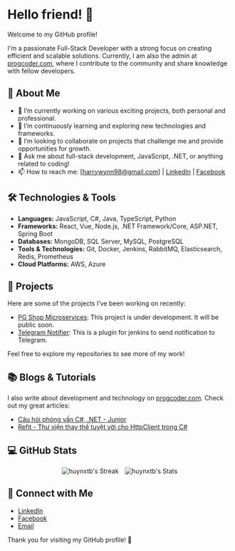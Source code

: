 # Hello friend! 👋

Welcome to my GitHub profile! 

I'm a passionate Full-Stack Developer with a strong focus on creating efficient and scalable solutions. Currently, I am also the admin at [progcoder.com](https://progcoder.com), where I contribute to the community and share knowledge with fellow developers.

## 🚀 About Me

- 🔭 I’m currently working on various exciting projects, both personal and professional.
- 🌱 I’m continuously learning and exploring new technologies and frameworks.
- 👯 I’m looking to collaborate on projects that challenge me and provide opportunities for growth.
- 💬 Ask me about full-stack development, JavaScript, .NET, or anything related to coding!
- 📫 How to reach me: [harrywynn98@gmail.com] | [LinkedIn](https://www.linkedin.com/in/harrywynn98) | [Facebook](https://www.facebook.com/huynx11.dev)

## 🛠️ Technologies & Tools

- **Languages:** JavaScript, C#, Java, TypeScript, Python
- **Frameworks:** React, Vue, Node.js, .NET Framework/Core, ASP.NET, Spring Boot
- **Databases:** MongoDB, SQL Server, MySQL, PostgreSQL
- **Tools & Technologies:** Git, Docker, Jenkins, RabbitMQ, Elasticsearch, Redis, Prometheus
- **Cloud Platforms:** AWS, Azure

## 🌟 Projects

Here are some of the projects I’ve been working on recently:

- [PG Shop Microservices](https://via.placeholder.com/700x500?text=Coming+Soon): This project is under development. It will be public soon.
- [Telegram Notifier](https://github.com/huynxtb/jenkins-telegram-notifier-plugin): This is a plugin for jenkins to send notification to Telegram.

Feel free to explore my repositories to see more of my work!

## 📚 Blogs & Tutorials

I also write about development and technology on [progcoder.com](https://progcoder.com). Check out my great articles:

- [Câu hỏi phỏng vấn C#, .NET - Junior](https://www.progcoder.com/p/cau-hoi-phong-van-c-va-net--junior-p2-03320uC)
- [Refit - Thư viện thay thế tuyệt vời cho HttpClient trong C#](https://www.progcoder.com/p/refit--thu-vien-thay-the-tuyet-voi-cho-httpclient-trong-c-5ff83aY)

## 💻 GitHub Stats

<div align="center">
  <img src="https://github-readme-streak-stats.herokuapp.com/?user=huynxtb&theme=dracula&hide_border=false" alt="huynxtb's Streak" style="margin-right: 10px;" />
  <img src="https://github-readme-stats.vercel.app/api?username=huynxtb&theme=dracula&show_icons=true&hide_border=false&count_private=true" alt="huynxtb's Stats" />
</div>

## 🤝 Connect with Me

- [LinkedIn](https://www.linkedin.com/in/harrywynn98)
- [Facebook](https://www.facebook.com/huynx11.dev)
- [Email](mailto:harrywynn98@gmail.com)

Thank you for visiting my GitHub profile! 🚀
